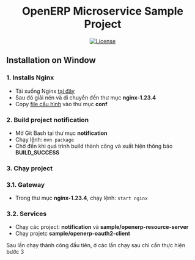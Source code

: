 <h1 align="center">OpenERP Microservice Sample Project</h1>

<div align="center">

[![License](https://img.shields.io/badge/License-BSD%203--Clause-blue.svg)](https://opensource.org/licenses/BSD-3-Clause)

</div>

## Installation on Window

### 1. Installs Nginx

- Tải xuống Nginx [tại đây](https://nginx.org/download/nginx-1.23.4.zip)
- Sau đó giải nén và di chuyển đến thư mục <b>nginx-1.23.4</b>
- Copy [file cấu hình](https://drive.google.com/file/d/1cxQqamvnojM4zCzk3m4a4kkQfHt1OPsp/view?usp=sharing) vào thư
  mục <b>conf</b>

### 2. Build project notification

- Mở Git Bash tại thư mục <b>notification</b>
- Chạy lệnh: `mvn package`
- Chờ đến khi quá trình build thành công và xuất hiện thông báo <b>BUILD_SUCCESS</b>

### 3. Chạy project

### 3.1. Gateway

- Trong thư mục <b>nginx-1.23.4</b>, chạy lệnh: `start nginx`

### 3.2. Services

- Chạy các project: <b>notification</b> và <b>sample/openerp-resource-server</b>
- Chạy projetc <b>sample/openerp-oauth2-client</b>

Sau lần chạy thành công đầu tiên, ở các lần chạy sau chỉ cần thực hiện bước 3
